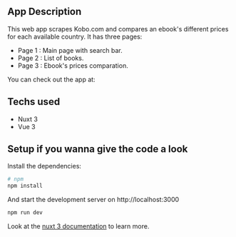 ## App Description
This web app scrapes Kobo.com and compares an ebook's different prices for each available country. It has three pages:
* Page 1 : Main page with search bar.
* Page 2 : List of books.
* Page 3 : Ebook's prices comparation.

You can check out the app at: 

## Techs used
* Nuxt 3
* Vue 3

## Setup if you wanna give the code a look
Install the dependencies:

```bash
# npm
npm install
```
And start the development server on http://localhost:3000

```bash
npm run dev
```
Look at the [nuxt 3 documentation](https://v3.nuxtjs.org) to learn more.
